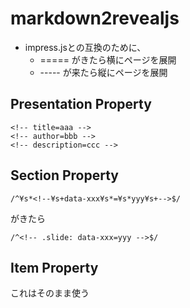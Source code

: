 # markdown2revealjs

* impress.jsとの互換のために、
  * ===== がきたら横にページを展開
  * ----- が来たら縦にページを展開

## Presentation Property

```
<!-- title=aaa -->
<!-- author=bbb -->
<!-- description=ccc -->
```

## Section Property

```
/^¥s*<!--¥s+data-xxx¥s*=¥s*yyy¥s+-->$/
```
がきたら
```
/^<!-- .slide: data-xxx=yyy -->$/
```


## Item Property

これはそのまま使う
